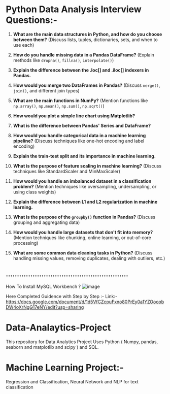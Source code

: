# Python Data Analysis Interview Questions:- 

1. **What are the main data structures in Python, and how do you choose between them?**
   (Discuss lists, tuples, dictionaries, sets, and when to use each)

2. **How do you handle missing data in a Pandas DataFrame?**
   (Explain methods like `dropna()`, `fillna()`, `interpolate()`)

3. **Explain the difference between the .loc[] and .iloc[] indexers in Pandas.**

4. **How would you merge two DataFrames in Pandas?**
   (Discuss `merge()`, `join()`, and different join types)

5. **What are the main functions in NumPy?**
   (Mention functions like `np.array()`, `np.mean()`, `np.sum()`, `np.sqrt()`)

6. **How would you plot a simple line chart using Matplotlib?**

7. **What is the difference between Pandas' Series and DataFrame?**

8. **How would you handle categorical data in a machine learning pipeline?**
   (Discuss techniques like one-hot encoding and label encoding)

9. **Explain the train-test split and its importance in machine learning.**

10. **What is the purpose of feature scaling in machine learning?**
    (Discuss techniques like StandardScaler and MinMaxScaler)

11. **How would you handle an imbalanced dataset in a classification problem?**
    (Mention techniques like oversampling, undersampling, or using class weights)

12. **Explain the difference between L1 and L2 regularization in machine learning.**

13. **What is the purpose of the `groupby()` function in Pandas?**
    (Discuss grouping and aggregating data)

14. **How would you handle large datasets that don't fit into memory?**
    (Mention techniques like chunking, online learning, or out-of-core processing)

15. **What are some common data cleaning tasks in Python?**
    (Discuss handling missing values, removing duplicates, dealing with outliers, etc.)

## .......................................................

How To Install MySQL Workbench ?
![image](https://github.com/user-attachments/assets/38afa3de-b2f2-4a82-92f7-855a62f101cf)

Here Completed Guidence with Step by Step :-
Link:- https://docs.google.com/document/d/1d5VfCZcpuFxno80PrEy0a1YZOooobDW4oXrNgG17eNY/edit?usp=sharing

# Data-Analaytics-Project
This repository for Data Analytics Project Uses Python ( Numpy, pandas, seaborn and matplotlib and scipy ) and SQL.

# Machine Learning Project:- 
Regression and Classification, Neural Network and  NLP for text classification 
